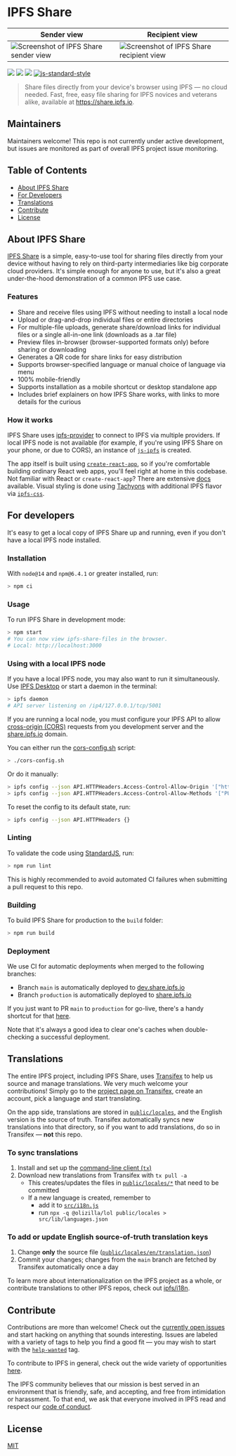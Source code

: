 # IPFS Share

| Sender view  | Recipient view |
| ------------- | ------------- |
| ![Screenshot of IPFS Share sender view](https://gateway.ipfs.io/ipfs/QmPFxiRfnxucPbW9bXVKRPTn6ZvaDATjy4c3aPtmBHuGeJ)  | ![Screenshot of IPFS Share recipient view](https://gateway.ipfs.io/ipfs/QmYcitvEc1xsJDMQr7UpKfcYWddR6ocboBbVesp6Gp8cBo)  |

[![](https://img.shields.io/badge/made%20by-Protocol%20Labs-blue.svg)](https://protocol.ai/) [![](https://img.shields.io/badge/project-IPFS-blue.svg)](http://ipfs.io/) [![](https://img.shields.io/badge/freenode-%23ipfs-blue.svg)](http://webchat.freenode.net/?channels=%23ipfs)
[![js-standard-style](https://img.shields.io/badge/code%20style-standard-blue.svg)](http://standardjs.com/)

> Share files directly from your device's browser using IPFS — no cloud needed. Fast, free, easy file sharing for IPFS novices and veterans alike, available at https://share.ipfs.io.

## Maintainers

Maintainers welcome! This repo is not currently under active development, but issues are monitored as part of overall IPFS project issue monitoring.

## Table of Contents

- [About IPFS Share](#about-ipfs-share)
- [For Developers](#for-developers)
- [Translations](#translations)
- [Contribute](#contribute)
- [License](#license)

## About IPFS Share

[IPFS Share](https://share.ipfs.io) is a simple, easy-to-use tool for sharing files directly from your device without having to rely on third-party intermediaries like big corporate cloud providers. It's simple enough for anyone to use, but it's also a great under-the-hood demonstration of a common IPFS use case.

### Features

- Share and receive files using IPFS without needing to install a local node
- Upload or drag-and-drop individual files or entire directories
- For multiple-file uploads, generate share/download links for individual files or a single all-in-one link (downloads as a .tar file)
- Preview files in-browser (browser-supported formats only) before sharing or downloading
- Generates a QR code for share links for easy distribution
- Supports browser-specified language or manual choice of language via menu
- 100% mobile-friendly
- Supports installation as a mobile shortcut or desktop standalone app
- Includes brief explainers on how IPFS Share works, with links to more details for the curious

### How it works
IPFS Share uses [ipfs-provider](https://github.com/ipfs-shipyard/ipfs-provider) to connect to IPFS via multiple providers. If local IPFS node is not available (for example, if you're using IPFS Share on your phone, or due to CORS), an instance of [`js-ipfs`](https://github.com/ipfs/js-ipfs/) is created.

The app itself is built using [`create-react-app`](https://github.com/facebook/create-react-app), so if you're comfortable building ordinary React web apps, you'll feel right at home in this codebase. Not familiar with React or `create-react-app`? There are extensive [docs](https://create-react-app.dev/docs/getting-started/) available. Visual styling is done using [Tachyons](http://tachyons.io/) with additional IPFS flavor via [`ipfs-css`](https://github.com/ipfs-shipyard/ipfs-css).

## For developers

It's easy to get a local copy of IPFS Share up and running, even if you don't have a local IPFS node installed.

### Installation

With `node@14` and `npm@6.4.1` or greater installed, run:

```sh
> npm ci
```

### Usage

To run IPFS Share in development mode:

```sh
> npm start
# You can now view ipfs-share-files in the browser.
# Local: http://localhost:3000
```

### Using with a local IPFS node

If you have a local IPFS node, you may also want to run it simultaneously. Use [IPFS Desktop](https://github.com/ipfs-shipyard/ipfs-desktop) or start a daemon in the terminal:

```sh
> ipfs daemon
# API server listening on /ip4/127.0.0.1/tcp/5001
```

If you are running a local node, you must configure your IPFS API to allow [cross-origin (CORS)](https://developer.mozilla.org/en-US/docs/Web/HTTP/CORS) requests from you development server and the [share.ipfs.io](https://share.ipfs.io) domain.

You can either run the [cors-config.sh](./cors-config.sh) script:

```sh
> ./cors-config.sh
```

Or do it manually:

```sh
> ipfs config --json API.HTTPHeaders.Access-Control-Allow-Origin '["http://localhost:3000", "https://share.ipfs.io"]'
> ipfs config --json API.HTTPHeaders.Access-Control-Allow-Methods '["PUT", "POST"]'
```

To reset the config to its default state, run:

```sh
> ipfs config --json API.HTTPHeaders {}
```

### Linting

To validate the code using [StandardJS](https://standardjs.com/), run:

```sh
> npm run lint
```

This is highly recommended to avoid automated CI failures when submitting a pull request to this repo.

### Building

To build IPFS Share for production to the `build` folder:

```sh
> npm run build
```

### Deployment

We use CI for automatic deployments when merged to the following branches:
- Branch `main` is automatically deployed to [dev.share.ipfs.io](https://dev.share.ipfs.io)
- Branch `production` is automatically deployed to [share.ipfs.io](https://share.ipfs.io)

If you just want to PR `main` to `production` for go-live, there's a handy shortcut for that [here](https://github.com/ipfs-shipyard/ipfs-share-files/compare/production...main?expand=1).

Note that it's always a good idea to clear one's caches when double-checking a successful deployment.

## Translations

The entire IPFS project, including IPFS Share, uses [Transifex](https://www.transifex.com/) to help us source and manage translations. We very much welcome your contributions! Simply go to the [project page on Transifex](https://www.transifex.com/ipfs/ipfs-share-files/translate/), create an account, pick a language and start translating.

On the app side, translations are stored in [`public/locales`](./public/locales), and the English version is the source of truth. Transifex automatically syncs new translations into that directory, so if you want to add translations, do so in Transifex — **not** this repo.

### To sync translations

1. Install and set up the [command-line client (` tx `)](https://docs.transifex.com/client/installing-the-client)
2. Download new translations from Transifex with `tx pull -a`
    - This creates/updates the files in [`public/locales/*`](./public/locales) that need to be committed
    - If a new language is created, remember to
      - add it to [`src/i18n.js`](./src/i18n.js)
      - run `npx -q @olizilla/lol public/locales > src/lib/languages.json`

### To add or update English source-of-truth translation keys

1. Change **only** the source file ([`public/locales/en/translation.json`](./public/locales/en/translation.json))
2. Commit your changes; changes from the `main` branch are fetched by Transifex automatically once a day

To learn more about internationalization on the IPFS project as a whole, or contribute translations to other IPFS repos, check out [ipfs/i18n](https://github.com/ipfs/i18n).

## Contribute

Contributions are more than welcome! Check out the [currently open issues](https://github.com/ipfs-shipyard/ipfs-share-files/issues) and start hacking on anything that sounds interesting. Issues are labeled with a variety of tags to help you find a good fit — you may wish to start with the [`help-wanted`](https://github.com/ipfs-shipyard/ipfs-share-files/issues?q=is%3Aissue+is%3Aopen+label%3A%22help+wanted%22) tag.

To contribute to IPFS in general, check out the wide variety of opportunities [here](https://docs.ipfs.io/community/contribute/ways-to-contribute).

The IPFS community believes that our mission is best served in an environment that is friendly, safe, and accepting, and free from intimidation or harassment. To that end, we ask that everyone involved in IPFS read and respect our [code of conduct](https://github.com/ipfs/community/blob/master/code-of-conduct.md).

## License

[MIT](LICENSE)
